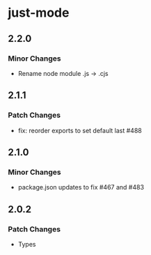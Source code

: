 # just-mode

## 2.2.0

### Minor Changes

- Rename node module .js -> .cjs

## 2.1.1

### Patch Changes

- fix: reorder exports to set default last #488

## 2.1.0

### Minor Changes

- package.json updates to fix #467 and #483

## 2.0.2

### Patch Changes

- Types
